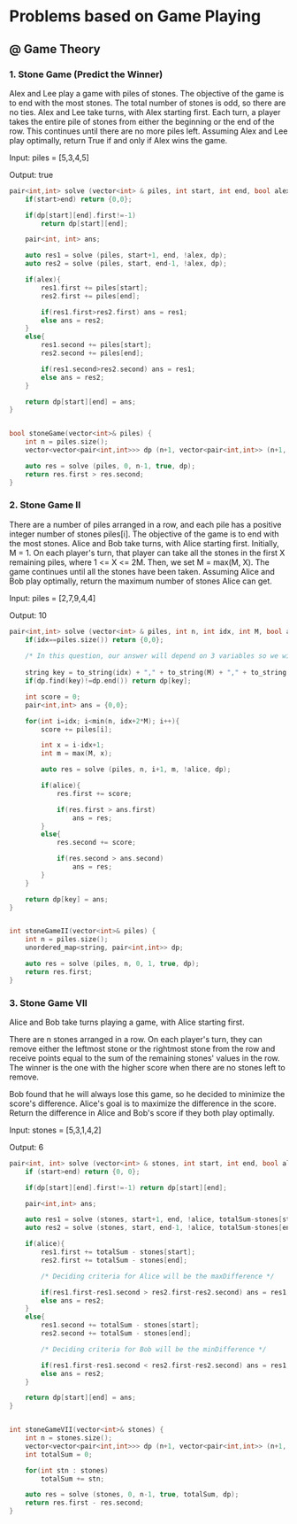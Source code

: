 # Problems based on Game Playing

## @ Game Theory

### 1. Stone Game (Predict the Winner)
Alex and Lee play a game with piles of stones. The objective of the game is to end with the most stones. The total number of stones is odd, so there are no ties. Alex and Lee take turns, with Alex starting first.  Each turn, a player takes the entire pile of stones from either the beginning or the end of the row.  This continues until there are no more piles left. Assuming Alex and Lee play optimally, return True if and only if Alex wins the game.

Input: piles = [5,3,4,5]

Output: true

```cpp
pair<int,int> solve (vector<int> & piles, int start, int end, bool alex, vector<vector<pair<int,int>>> & dp){
    if(start>end) return {0,0};

    if(dp[start][end].first!=-1) 
        return dp[start][end];

    pair<int, int> ans;

    auto res1 = solve (piles, start+1, end, !alex, dp);
    auto res2 = solve (piles, start, end-1, !alex, dp);

    if(alex){
        res1.first += piles[start];
        res2.first += piles[end];

        if(res1.first>res2.first) ans = res1;
        else ans = res2;
    }
    else{
        res1.second += piles[start];
        res2.second += piles[end];

        if(res1.second>res2.second) ans = res1;
        else ans = res2;
    }

    return dp[start][end] = ans;
}


bool stoneGame(vector<int>& piles) {
    int n = piles.size();
    vector<vector<pair<int,int>>> dp (n+1, vector<pair<int,int>> (n+1, {-1, -1}));

    auto res = solve (piles, 0, n-1, true, dp);
    return res.first > res.second;
}
```

### 2. Stone Game II
There are a number of piles arranged in a row, and each pile has a positive integer number of stones piles[i]. The objective of the game is to end with the most stones. Alice and Bob take turns, with Alice starting first. Initially, M = 1. On each player's turn, that player can take all the stones in the first X remaining piles, where 1 <= X <= 2M. Then, we set M = max(M, X). The game continues until all the stones have been taken. Assuming Alice and Bob play optimally, return the maximum number of stones Alice can get.

Input: piles = [2,7,9,4,4]

Output: 10

```cpp
pair<int,int> solve (vector<int> & piles, int n, int idx, int M, bool alice, unordered_map<string, pair<int,int>> & dp){
    if(idx==piles.size()) return {0,0};
    
    /* In this question, our answer will depend on 3 variables so we will consider all three of them */
    
    string key = to_string(idx) + "," + to_string(M) + "," + to_string(alice);
    if(dp.find(key)!=dp.end()) return dp[key];

    int score = 0;
    pair<int,int> ans = {0,0};

    for(int i=idx; i<min(n, idx+2*M); i++){
        score += piles[i];

        int x = i-idx+1;
        int m = max(M, x);

        auto res = solve (piles, n, i+1, m, !alice, dp);

        if(alice){
            res.first += score;

            if(res.first > ans.first)
                ans = res;
        }
        else{
            res.second += score;

            if(res.second > ans.second)
                ans = res;
        }
    }

    return dp[key] = ans;
}


int stoneGameII(vector<int>& piles) {
    int n = piles.size();
    unordered_map<string, pair<int,int>> dp;

    auto res = solve (piles, n, 0, 1, true, dp);
    return res.first;
}
```

### 3. Stone Game VII
Alice and Bob take turns playing a game, with Alice starting first.

There are n stones arranged in a row. On each player's turn, they can remove either the leftmost stone or the rightmost stone from the row and receive points equal to the sum of the remaining stones' values in the row. The winner is the one with the higher score when there are no stones left to remove.

Bob found that he will always lose this game, so he decided to minimize the score's difference. Alice's goal is to maximize the difference in the score. Return the difference in Alice and Bob's score if they both play optimally.

Input: stones = [5,3,1,4,2]

Output: 6

```cpp
pair<int, int> solve (vector<int> & stones, int start, int end, bool alice, int totalSum, vector<vector<pair<int,int>>> & dp){
    if (start>end) return {0, 0};

    if(dp[start][end].first!=-1) return dp[start][end];

    pair<int,int> ans;

    auto res1 = solve (stones, start+1, end, !alice, totalSum-stones[start], dp);
    auto res2 = solve (stones, start, end-1, !alice, totalSum-stones[end], dp);

    if(alice){
        res1.first += totalSum - stones[start];
        res2.first += totalSum - stones[end];

        /* Deciding criteria for Alice will be the maxDifference */ 

        if(res1.first-res1.second > res2.first-res2.second) ans = res1;
        else ans = res2;
    }
    else{
        res1.second += totalSum - stones[start];
        res2.second += totalSum - stones[end];

        /* Deciding criteria for Bob will be the minDifference */ 

        if(res1.first-res1.second < res2.first-res2.second) ans = res1;
        else ans = res2;
    }

    return dp[start][end] = ans;
}


int stoneGameVII(vector<int>& stones) {
    int n = stones.size();
    vector<vector<pair<int,int>>> dp (n+1, vector<pair<int,int>> (n+1, {-1,-1}));
    int totalSum = 0;

    for(int stn : stones)
        totalSum += stn;

    auto res = solve (stones, 0, n-1, true, totalSum, dp);
    return res.first - res.second;
}
```
